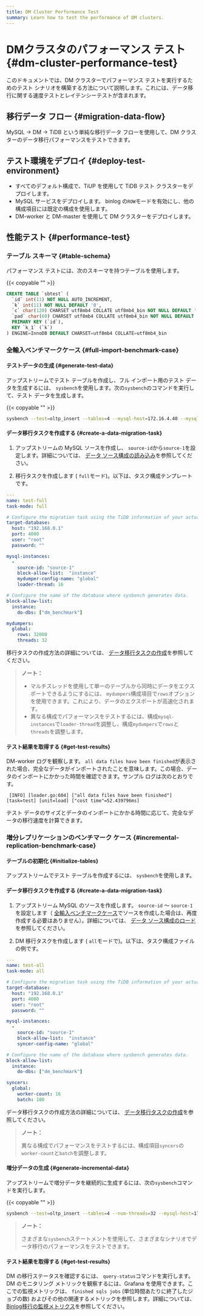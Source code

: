 ```yaml
---
title: DM Cluster Performance Test
summary: Learn how to test the performance of DM clusters.
---
```


# DMクラスタのパフォーマンス テスト {#dm-cluster-performance-test}

このドキュメントでは、DM クラスターでパフォーマンス テストを実行するためのテスト シナリオを構築する方法について説明します。これには、データ移行に関する速度テストとレイテンシーテストが含まれます。

## 移行データ フロー {#migration-data-flow}

MySQL -&gt; DM -&gt; TiDB という単純な移行データ フローを使用して、DM クラスターのデータ移行パフォーマンスをテストできます。

## テスト環境をデプロイ {#deploy-test-environment}

-   すべてのデフォルト構成で、TiUP を使用して TiDB テスト クラスターをデプロイします。
-   MySQL サービスをデプロイします。 binlog の`ROW`モードを有効にし、他の構成項目には既定の構成を使用します。
-   DM-worker と DM-master を使用して DM クラスターをデプロイします。

## 性能テスト {#performance-test}

### テーブル スキーマ {#table-schema}

パフォーマンス テストには、次のスキーマを持つテーブルを使用します。

{{< copyable "" >}}

```sql
CREATE TABLE `sbtest` (
  `id` int(11) NOT NULL AUTO_INCREMENT,
  `k` int(11) NOT NULL DEFAULT '0',
  `c` char(120) CHARSET utf8mb4 COLLATE utf8mb4_bin NOT NULL DEFAULT '',
  `pad` char(60) CHARSET utf8mb4 COLLATE utf8mb4_bin NOT NULL DEFAULT '',
  PRIMARY KEY (`id`),
  KEY `k_1` (`k`)
) ENGINE=InnoDB DEFAULT CHARSET=utf8mb4 COLLATE=utf8mb4_bin
```

### 全輸入ベンチマークケース {#full-import-benchmark-case}

#### テストデータの生成 {#generate-test-data}

アップストリームでテスト テーブルを作成し、フル インポート用のテスト データを生成するには、 `sysbench`を使用します。次の`sysbench`のコマンドを実行して、テスト データを生成します。

{{< copyable "" >}}

```bash
sysbench --test=oltp_insert --tables=4 --mysql-host=172.16.4.40 --mysql-port=3306 --mysql-user=root --mysql-db=dm_benchmark --db-driver=mysql --table-size=50000000 prepare
```

#### データ移行タスクを作成する {#create-a-data-migration-task}

1.  アップストリームの MySQL ソースを作成し、 `source-id`から`source-1`を設定します。詳細については、 [データ ソース構成の読み込み](/dm/dm-manage-source.md#operate-data-source)を参照してください。

2.  移行タスクを作成します ( `full`モード)。以下は、タスク構成テンプレートです。

```yaml
---
name: test-full
task-mode: full

# Configure the migration task using the TiDB information of your actual test environment.
target-database:
  host: "192.168.0.1"
  port: 4000
  user: "root"
  password: ""

mysql-instances:
  -
    source-id: "source-1"
    block-allow-list:  "instance"
    mydumper-config-name: "global"
    loader-thread: 16

# Configure the name of the database where sysbench generates data.
block-allow-list:
  instance:
    do-dbs: ["dm_benchmark"]

mydumpers:
  global:
    rows: 32000
    threads: 32
```

移行タスクの作成方法の詳細については、 [データ移行タスクの作成](/dm/dm-create-task.md)を参照してください。

> **ノート：**
>
> -   マルチスレッドを使用して単一のテーブルから同時にデータをエクスポートできるようにするには、 `mydumpers`構成項目で`rows`オプションを使用できます。これにより、データのエクスポートが高速化されます。
> -   異なる構成でパフォーマンスをテストするには、構成`mysql-instances`で`loader-thread`を調整し、構成`mydumpers`で`rows`と`threads`を調整します。

#### テスト結果を取得する {#get-test-results}

DM-worker ログを観察します。 `all data files have been finished`が表示された場合、完全なデータがインポートされたことを意味します。この場合、データのインポートにかかった時間を確認できます。サンプル ログは次のとおりです。

```
 [INFO] [loader.go:604] ["all data files have been finished"] [task=test] [unit=load] ["cost time"=52.439796ms]
```

テスト データのサイズとデータのインポートにかかる時間に応じて、完全なデータの移行速度を計算できます。

### 増分レプリケーションのベンチマーク ケース {#incremental-replication-benchmark-case}

#### テーブルの初期化 {#initialize-tables}

アップストリームでテスト テーブルを作成するには、 `sysbench`を使用します。

#### データ移行タスクを作成する {#create-a-data-migration-task}

1.  アップストリーム MySQL のソースを作成します。 `source-id` ～ `source-1`を設定します（ [全輸入ベンチマークケース](#full-import-benchmark-case)でソースを作成した場合は、再度作成する必要はありません）。詳細については、 [データ ソース構成のロード](/dm/dm-manage-source.md#operate-data-source)を参照してください。

2.  DM 移行タスクを作成します ( `all`モードで)。以下は、タスク構成ファイルの例です。

```yaml
---
name: test-all
task-mode: all

# Configure the migration task using the TiDB information of your actual test environment.
target-database:
  host: "192.168.0.1"
  port: 4000
  user: "root"
  password: ""

mysql-instances:
  -
    source-id: "source-1"
    block-allow-list:  "instance"
    syncer-config-name: "global"

# Configure the name of the database where sysbench generates data.
block-allow-list:
  instance:
    do-dbs: ["dm_benchmark"]

syncers:
  global:
    worker-count: 16
    batch: 100
```

データ移行タスクの作成方法の詳細については、 [データ移行タスクの作成](/dm/dm-create-task.md)を参照してください。

> **ノート：**
>
> 異なる構成でパフォーマンスをテストするには、構成項目`syncers`の`worker-count`と`batch`を調整します。

#### 増分データの生成 {#generate-incremental-data}

アップストリームで増分データを継続的に生成するには、次の`sysbench`コマンドを実行します。

{{< copyable "" >}}

```bash
sysbench --test=oltp_insert --tables=4 --num-threads=32 --mysql-host=172.17.4.40 --mysql-port=3306 --mysql-user=root --mysql-db=dm_benchmark --db-driver=mysql --report-interval=10 --time=1800 run
```

> **ノート：**
>
> さまざまな`sysbench`ステートメントを使用して、さまざまなシナリオでデータ移行のパフォーマンスをテストできます。

#### テスト結果を取得する {#get-test-results}

DM の移行ステータスを確認するには、 `query-status`コマンドを実行します。 DM のモニタリング メトリックを観察するには、Grafana を使用できます。ここでの監視メトリックは、 `finished sqls jobs` (単位時間あたりに終了したジョブの数) およびその他の関連するメトリックを参照します。詳細については、 [Binlog移行の監視メトリクス](/dm/monitor-a-dm-cluster.md#binlog-replication)を参照してください。
